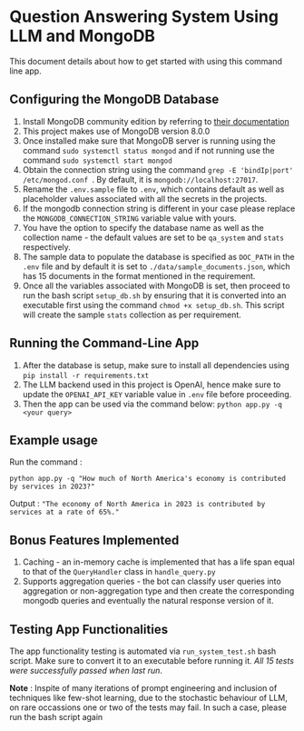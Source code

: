 # Question Answering System Using LLM and MongoDB

This document details about how to get started with using this command
line app.

## Configuring the MongoDB Database
1. Install MongoDB community edition by referring to [their documentation](https://www.mongodb.com/docs/manual/administration/install-community/)
2. This project makes use of MongoDB version 8.0.0
3. Once installed make sure that MongoDB server is running using the command `sudo systemctl status mongod` and if not running use the
command `sudo systemctl start mongod`
4. Obtain the connection string using the command `grep -E 'bindIp|port' /etc/mongod.conf
`. By default, it is `mongodb://localhost:27017`.
5. Rename the `.env.sample` file to `.env`, which contains default as well as placeholder
values associated with all the secrets in the projects.
6. If the mongodb connection string is different in your case please replace the
`MONGODB_CONNECTION_STRING` variable value with yours.
7. You have the option to specify the database name as well as the collection name -
the default values are set to be `qa_system` and `stats` respectively.
8. The sample data to populate the database is specified as `DOC_PATH` in the `.env`
file and by default it is set to `./data/sample_documents.json`, which has
15 documents in the format mentioned in the requirement.
9. Once all the variables associated with MongoDB is set, then proceed to run
the bash script `setup_db.sh` by ensuring that it is converted into an executable
first using the command `chmod +x setup_db.sh`. This script will create the sample
`stats` collection as per requirement.

## Running the Command-Line App
1. After the database is setup, make sure to install all dependencies using `pip install -r requirements.txt`
2. The LLM backend used in this project is OpenAI, hence make sure to update the
`OPENAI_API_KEY` variable value in `.env` file before proceeding.
3. Then the app can be used via the command below:
`python app.py -q <your query>`

## Example usage
Run the command : 

`python app.py -q "How much of North America's economy is contributed by services in 2023?"`

Output : 
`"The economy of North America in 2023 is contributed by services at a rate of 65%."`

## Bonus Features Implemented

1. Caching - an in-memory cache is implemented that has a life span equal
to that of the `QueryHandler` class in `handle_query.py`
2. Supports aggregation queries - the bot can classify user queries
into aggregation or non-aggregation type and then create the corresponding mongodb
queries and eventually the natural response version of it.

## Testing App Functionalities
The app functionality testing is automated via `run_system_test.sh` bash script.
Make sure to convert it to an executable before running it. 
_All 15 tests were successfully passed when last run_.

**Note** : Inspite of many iterations of prompt engineering and inclusion of
techniques like few-shot learning, due to the stochastic behaviour of LLM, on
rare occassions one or two of the tests may fail. In such a case, please run the bash script again